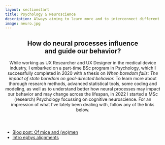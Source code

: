 ```yaml
---
layout: sectionstart
title: Psychology & Neuroscience
description: Always aiming to learn more and to interconnect different domains, disciplines, and competencies, I embarked on a psychology education to accompany my background in design and human factors.
image: neuro.jpg
---
```


<section id="one" class="wrapper style2 special">
	<div class="inner">
		<header class="major">
			<h2>How do neural processes influence <br>and guide our behavior?</h2>
			<p>While working as UX Researcher and UX Designer in the medical device industry, I embarked on a part-time BSc program in Psychology, which I successfully completed in 2020 with a thesis on <em>When boredom fails: The impact of state boredom on goal-directed behavior.</em> To learn more about thorough research methods, advanced statistical tools, some coding and modeling, as well as to understand better how neural processes may impact our behavior and may change across the lifespan, in 2022 I started a MSc (research) Psychology focussing on cognitive neuroscience. For an impression of what I've lately been dealing with, follow any of the links below.
			</p>
		</header>
		<ul class="actions">
			<li><a href="https://anneurai.net/2024/02/09/of-mice-and-women-or-how-i-learned-to-read-spikes/" target="blank" class="button icon fa-external-link">Blog post: Of mice and (wo)men</a></li>
			<li><a href="ephys" class="button">Intro ephys alignments</a></li>
			<!-- <li><a href="material" class="button icon fa-share">Material</a></li> -->
		</ul>
	</div>
</section>